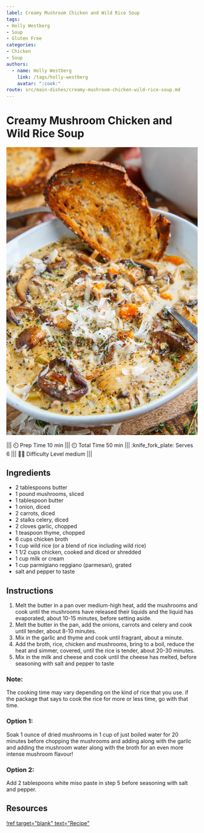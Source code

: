 ```yaml
---
label: Creamy Mushroom Chicken and Wild Rice Soup
tags:
- Holly Westberg
- Soup
- Gluten Free
categories:
- Chicken
- Soup
authors:
  - name: Holly Westberg
    link: /tags/holly-westberg
    avatar: ":cook:"
route: src/main-dishes/creamy-mushroom-chicken-wild-rice-soup.md
---
```


# Creamy Mushroom Chicken and Wild Rice Soup
![](../static/banners/CreamyMushroomChickenandWildRiceSoup8006716.jpg)

||| :timer_clock: Prep Time
 10 min
||| :timer_clock: Total Time
50 min
||| :knife_fork_plate: Serves
6
||| :cook: Difficulty Level
medium
|||

## Ingredients

- 2 tablespoons butter
- 1 pound mushrooms, sliced
- 1 tablespoon butter
- 1 onion, diced
- 2 carrots, diced
- 2 stalks celery, diced
- 2 cloves garlic, chopped
- 1 teaspoon thyme, chopped
- 6 cups chicken broth
- 1 cup wild rice (or a blend of rice including wild rice)
- 1 1/2 cups chicken, cooked and diced or shredded
- 1 cup milk or cream
- 1 cup parmigiano reggiano (parmesan), grated
- salt and pepper to taste

## Instructions


1. Melt the butter in a pan over medium-high heat, add the mushrooms and cook until the mushrooms have released their liquids and the liquid has evaporated, about 10-15 minutes, before setting aside.
2. Melt the butter in the pan, add the onions, carrots and celery and cook until tender, about 8-10 minutes.
3. Mix in the garlic and thyme and cook until fragrant, about a minute.
4. Add the broth, rice, chicken and mushrooms, bring to a boil, reduce the heat and simmer, covered, until the rice is tender, about 20-30 minutes.
5. Mix in the milk and cheese and cook until the cheese has melted, before seasoning with salt and pepper to taste

### Note:
 The cooking time may vary depending on the kind of rice that you use. if the package that says to cook the rice for more or less time, go with that time.
### Option  1:
 Soak 1 ounce of dried mushrooms in 1 cup of just boiled water for 20 minutes before chopping the mushrooms and adding along with the garlic and adding the mushroom water along with the broth for an even more intense mushroom flavour!
### Option 2:
Add 2 tablespoons white miso paste in step 5 before seasoning with salt and pepper. 




## Resources 
[!ref target="blank" text="Recipe"]( https://www.closetcooking.com/creamy-mushroom-chicken-and-wild-rice/   )



